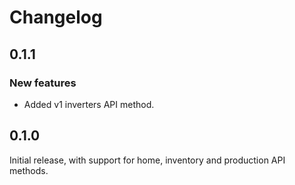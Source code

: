 # Changelog

## 0.1.1

### New features

- Added v1 inverters API method.

## 0.1.0

Initial release, with support for home, inventory and production API methods.
